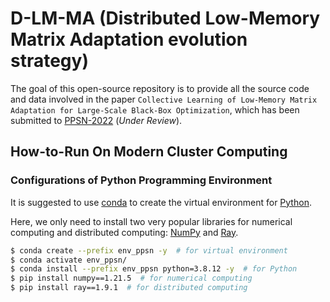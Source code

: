 # D-LM-MA (Distributed Low-Memory Matrix Adaptation evolution strategy)

The goal of this open-source repository is to provide all the source code and data involved in the paper ```Collective Learning of Low-Memory Matrix Adaptation for Large-Scale Black-Box Optimization```, which has been submitted to [PPSN-2022](https://ppsn2022.cs.tu-dortmund.de/) (*Under Review*).

## How-to-Run On Modern Cluster Computing

### Configurations of Python Programming Environment

It is suggested to use [conda](https://docs.conda.io/projects/conda/en/latest/index.html) to create the virtual environment for [Python](https://www.python.org/).

Here, we only need to install two very popular libraries for numerical computing and distributed computing: [NumPy](https://numpy.org/) and [Ray](https://www.ray.io/).

```bash
$ conda create --prefix env_ppsn -y  # for virtual environment
$ conda activate env_ppsn/
$ conda install --prefix env_ppsn python=3.8.12 -y  # for Python
$ pip install numpy==1.21.5  # for numerical computing
$ pip install ray==1.9.1  # for distributed computing
```
